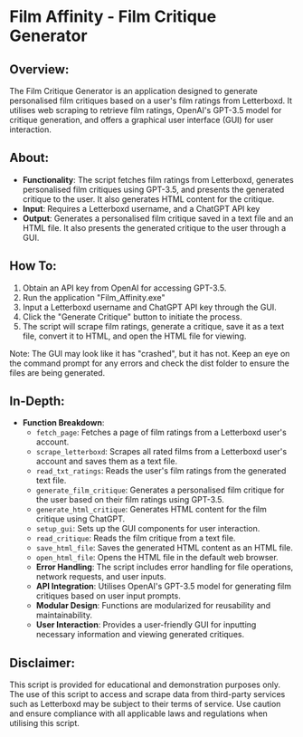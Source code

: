 # Film Affinity - Film Critique Generator

## Overview:
The Film Critique Generator is an application designed to generate personalised film critiques based on a user's film ratings from Letterboxd. It utilises web scraping to retrieve film ratings, OpenAI's GPT-3.5 model for critique generation, and offers a graphical user interface (GUI) for user interaction.

## About:
- **Functionality**: The script fetches film ratings from Letterboxd, generates personalised film critiques using GPT-3.5, and presents the generated critique to the user. It also generates HTML content for the critique.
- **Input**: Requires a Letterboxd username, and a ChatGPT API key
- **Output**: Generates a personalised film critique saved in a text file and an HTML file. It also presents the generated critique to the user through a GUI.

## How To:
1. Obtain an API key from OpenAI for accessing GPT-3.5.
2. Run the application "Film_Affinity.exe"
3. Input a Letterboxd username and ChatGPT API key through the GUI.
4. Click the "Generate Critique" button to initiate the process.
5. The script will scrape film ratings, generate a critique, save it as a text file, convert it to HTML, and open the HTML file for viewing.

Note: The GUI may look like it has "crashed", but it has not. Keep an eye on the command prompt for any errors and check the dist folder to ensure the files are being generated. 

## In-Depth:
- **Function Breakdown**:
  - `fetch_page`: Fetches a page of film ratings from a Letterboxd user's account.
  - `scrape_letterboxd`: Scrapes all rated films from a Letterboxd user's account and saves them as a text file.
  - `read_txt_ratings`: Reads the user's film ratings from the generated text file.
  - `generate_film_critique`: Generates a personalised film critique for the user based on their film ratings using GPT-3.5.
  - `generate_html_critique`: Generates HTML content for the film critique using ChatGPT.
  - `setup_gui`: Sets up the GUI components for user interaction.
  - `read_critique`: Reads the film critique from a text file.
  - `save_html_file`: Saves the generated HTML content as an HTML file.
  - `open_html_file`: Opens the HTML file in the default web browser.
  - **Error Handling**: The script includes error handling for file operations, network requests, and user inputs.
  - **API Integration**: Utilises OpenAI's GPT-3.5 model for generating film critiques based on user input prompts.
  - **Modular Design**: Functions are modularized for reusability and maintainability.
  - **User Interaction**: Provides a user-friendly GUI for inputting necessary information and viewing generated critiques.

## Disclaimer:
This script is provided for educational and demonstration purposes only. The use of this script to access and scrape data from third-party services such as Letterboxd may be subject to their terms of service. Use caution and ensure compliance with all applicable laws and regulations when utilising this script.
